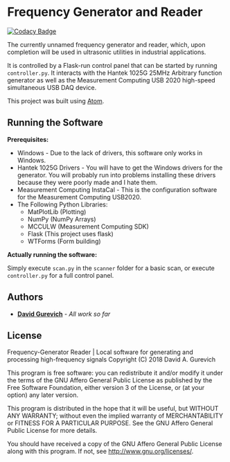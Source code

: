 # Frequency Generator and Reader

[![Codacy Badge](https://api.codacy.com/project/badge/Grade/a7f6ffc1e54c4987857f00c48a3705c7)](https://app.codacy.com/app/davidgur/Frequency-Generator-Reader?utm_source=github.com&utm_medium=referral&utm_content=davidgur/Frequency-Generator-Reader&utm_campaign=badger)

The currently unnamed frequency generator and reader, which, upon completion will be used in ultrasonic utilities in industrial applications.

It is controlled by a Flask-run control panel that can be started by running ```controller.py```.
It interacts with the Hantek 1025G 25MHz Arbitrary function generator as well as the Measurement Computing USB 2020 high-speed simultaneous USB DAQ device.

This project was built using [Atom](http://atom.io).

## Running the Software

**Prerequisites:**
* Windows - Due to the lack of drivers, this software only works in Windows.
* Hantek 1025G Drivers - You will have to get the Windows drivers for the generator. You will probably run into problems installing these drivers because they were poorly made and I hate them.
* Measurement Computing InstaCal - This is the configuration software for the Measurement Computing USB2020.
* The Following Python Libraries:
  * MatPlotLib (Plotting)
  * NumPy      (NumPy Arrays)
  * MCCULW     (Measurement Computing SDK)
  * Flask      (This project uses flask)
  * WTForms    (Form building)

**Actually running the software:**

Simply execute ```scan.py``` in the ```scanner``` folder for a basic scan, or execute ```controller.py``` for a full control panel.

## Authors

* [**David Gurevich**](https://github.com/davidgur) - *All work so far*

## License

Frequency-Generator Reader | Local software for generating and processing high-frequency signals
Copyright (C) 2018  David A. Gurevich

This program is free software: you can redistribute it and/or modify
it under the terms of the GNU Affero General Public License as published
by the Free Software Foundation, either version 3 of the License, or
(at your option) any later version.

This program is distributed in the hope that it will be useful,
but WITHOUT ANY WARRANTY; without even the implied warranty of
MERCHANTABILITY or FITNESS FOR A PARTICULAR PURPOSE.  See the
GNU Affero General Public License for more details.

You should have received a copy of the GNU Affero General Public License
along with this program.  If not, see <http://www.gnu.org/licenses/>.
